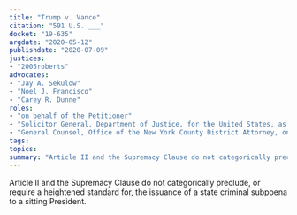 ```yaml
---
title: "Trump v. Vance"
citation: "591 U.S. ___"
docket: "19-635"
argdate: "2020-05-12"
publishdate: "2020-07-09"
justices:
- "2005roberts"
advocates:
- "Jay A. Sekulow"
- "Noel J. Francisco"
- "Carey R. Dunne"
roles:
- "on behalf of the Petitioner"
- "Solicitor General, Department of Justice, for the United States, as amicus curiae, supporting the Petitioner"
- "General Counsel, Office of the New York County District Attorney, on behalf of the Respondents"
tags:
topics:
summary: "Article II and the Supremacy Clause do not categorically preclude, or require a heightened standard for, the issuance of a state criminal subpoena to a sitting President."
---
```

Article II and the Supremacy Clause do not categorically preclude, or require a heightened standard for, the issuance of a state criminal subpoena to a sitting President.